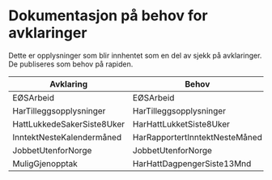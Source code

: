 # Dokumentasjon på behov for avklaringer

Dette er opplysninger som blir innhentet som en del av sjekk på avklaringer. De publiseres som behov på rapiden.

|Avklaring|Behov|
|---|---|
|EØSArbeid | EØSArbeid|
|HarTilleggsopplysninger | HarTilleggsopplysninger|
|HattLukkedeSakerSiste8Uker | HarHattLukketSiste8Uker|
|InntektNesteKalendermåned | HarRapportertInntektNesteMåned|
|JobbetUtenforNorge | JobbetUtenforNorge|
|MuligGjenopptak | HarHattDagpengerSiste13Mnd|